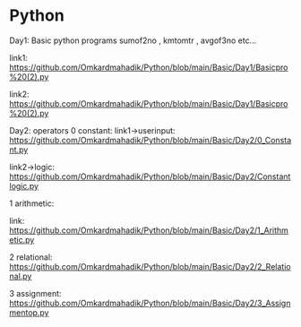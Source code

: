 # Python

Day1: Basic python programs 
sumof2no , kmtomtr , avgof3no etc...

link1: 
https://github.com/Omkardmahadik/Python/blob/main/Basic/Day1/Basicpro%20(2).py

link2: 
https://github.com/Omkardmahadik/Python/blob/main/Basic/Day1/Basicpro%20(2).py

Day2: operators
0 constant:
link1->userinput: https://github.com/Omkardmahadik/Python/blob/main/Basic/Day2/0_Constant.py

link2->logic: https://github.com/Omkardmahadik/Python/blob/main/Basic/Day2/Constantlogic.py

1 arithmetic:

link: https://github.com/Omkardmahadik/Python/blob/main/Basic/Day2/1_Arithmetic.py

2 relational: https://github.com/Omkardmahadik/Python/blob/main/Basic/Day2/2_Relational.py

3 assignment: https://github.com/Omkardmahadik/Python/blob/main/Basic/Day2/3_Assignmentop.py
